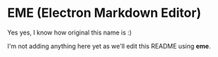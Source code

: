 # EME (Electron Markdown Editor)

Yes yes, I know how original this name is :)

I'm not adding anything here yet as we'll edit this README using __eme__. 

